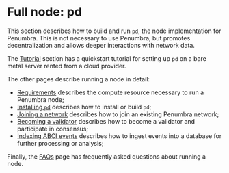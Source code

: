 # Full node: pd

This section describes how to build and run `pd`, the node implementation for
Penumbra.  This is not necessary to use Penumbra, but promotes decentralization
and allows deeper interactions with network data.

The [Tutorial](./pd/running-node.md) section has a quickstart tutorial for setting up `pd` on a bare metal server rented from a cloud provider.

The other pages describe running a node in detail:

- [Requirements](./pd/requirements.md) describes the compute resource necessary to run a Penumbra node;
- [Installing `pd`](./pd/install.md) describes how to install or build `pd`;
- [Joining a network](./pd/join-network.md) describes how to join an existing Penumbra network;
- [Becoming a validator](./pd/validator.md) describes how to become a validator and participate in consensus;
- [Indexing ABCI events](./pd/validator.md) describes how to ingest events into a database for further processing or analysis;

Finally, the [FAQs](./pd/debugging.md) page has frequently asked questions about running a node.
